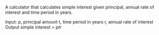 A calculator that calculates simple interest given principal, annual rate of interest and time period in years.

Input:
  p, principal amount
  t, time period in years
  r, annual rate of interest 
Output
  simple interest = p*t*r
